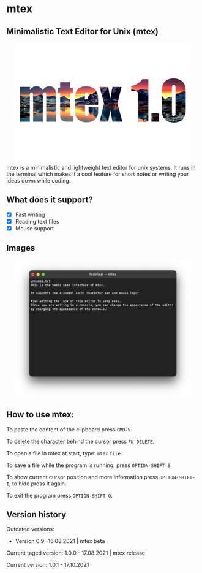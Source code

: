 # mtex

## Minimalistic Text Editor for Unix (mtex) ##


<p align="center">
  <img width="460" height="300" src="/Images/logo_mtex_1_0.png">
</p>


mtex is a minimalistic and lightweight text editor for unix systems. It runs in the terminal which makes it a cool feature for short notes or writing your ideas down while coding.

## What does it support? ##

- [x] Fast writing
- [x] Reading text files
- [x] Mouse support

## Images ##

<p align="center">
  <img width="460" height="360" src="/Images/mtex_view_1_0.png">
</p>

## How to use mtex: ##

To paste the content of the clipboard press `CMD-V`.

To delete the character behind the cursor press `FN-DELETE`.

To open a file in mtex at start, type: `mtex` `file`.

To save a file while the program is running, press `OPTION-SHIFT-S`.

To show current cursor position and more information press `OPTION-SHIFT-I`, to
hide press it again.

To exit the program press `OPTION-SHIFT-Q`.

## Version history ##
Outdated versions:

- Version 0.9 -16.08.2021                | mtex beta

Current taged version:  1.0.0 - 17.08.2021 | mtex release

Current version:        1.0.1 - 17.10.2021
